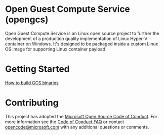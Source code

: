 
# Open Guest Compute Service (opengcs)

Open Guest Compute Service is an Linux open source project to further the development of a production quality implementation of Linux Hyper-V container on Windows.  It's designed to be packaged inside a custom Linux OS image for supporting Linux container payload'

# Getting Started

  [How to build GCS binaries](./docs/gcsbuildinstructions.md/)

# Contributing

This project has adopted the [Microsoft Open Source Code of Conduct](https://opensource.microsoft.com/codeofconduct/). For more information see the [Code of Conduct FAQ](https://opensource.microsoft.com/codeofconduct/faq/) or contact [opencode@microsoft.com](mailto:opencode@microsoft.com) with any additional questions or comments.
